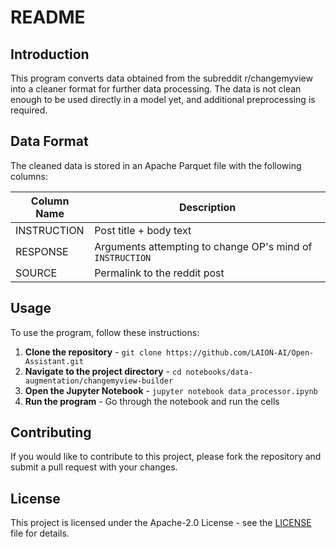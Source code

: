 # README

## Introduction

This program converts data obtained from the subreddit r/changemyview into a cleaner format for further data processing. The data is not clean enough to be used directly in a model yet, and additional preprocessing is required.

## Data Format

The cleaned data is stored in an Apache Parquet file with the following columns:

| Column Name | Description |
| --- | --- |
| INSTRUCTION | Post title + body text |
| RESPONSE | Arguments attempting to change OP's mind of `INSTRUCTION` |
| SOURCE | Permalink to the reddit post |

## Usage

To use the program, follow these instructions:

1. **Clone the repository** - `git clone https://github.com/LAION-AI/Open-Assistant.git`
2. **Navigate to the project directory** - `cd notebooks/data-augmentation/changemyview-builder`
3. **Open the Jupyter Notebook** - `jupyter notebook data_processor.ipynb`
4. **Run the program** - Go through the notebook and run the cells

## Contributing

If you would like to contribute to this project, please fork the repository and submit a pull request with your changes.

## License

This project is licensed under the Apache-2.0 License - see the [LICENSE](LICENSE) file for details.